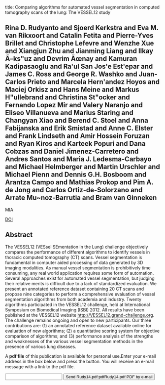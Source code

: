 title: Comparing algorithms for automated vessel segmentation in computed tomography scans of the lung: The VESSEL12 study

## Rina D. Rudyanto and Sjoerd Kerkstra and Eva M. van Rikxoort and Catalin Fetita and Pierre-Yves Brillet and Christophe Lefevre and Wenzhe Xue and Xiangjun Zhu and Jianming Liang and Ilkay Ã–ks"uz and Devrim Ãœnay and Kamuran Kadipasaoglu and Ra'ul San Jos'e Est'epar and James C. Ross and George R. Washko and Juan-Carlos Prieto and Marcela Hern'andez Hoyos and Maciej Orkisz and Hans Meine and Markus H"ullebrand and Christina St"ocker and Fernando Lopez Mir and Valery Naranjo and Eliseo Villanueva and Marius Staring and Changyan Xiao and Berend C. Stoel and Anna Fabijanska and Erik Smistad and Anne C. Elster and Frank Lindseth and Amir Hossein Foruzan and Ryan Kiros and Karteek Popuri and Dana Cobzas and Daniel Jimenez-Carretero and Andres Santos and Maria J. Ledesma-Carbayo and Michael Helmberger and Martin Urschler and Michael Pienn and Dennis G.H. Bosboom and Arantza Campo and Mathias Prokop and Pim A. de Jong and Carlos Ortiz-de-Solorzano and Arrate Mu~noz-Barrutia and Bram van Ginneken
MIA

<a href="https://doi.org/10.1016/j.media.2014.07.003">DOI</a>

## Abstract
The VESSEL12 (VESsel SEmentation in the Lung) challenge objectively compares the performance of different algorithms to identify vessels in thoracic computed tomography (CT) scans. Vessel segmentation is fundamental in computer aided processing of data generated by 3D imaging modalities. As manual vessel segmentation is prohibitively time consuming, any real world application requires some form of automation. Several approaches exist for automated vessel segmentation, but judging their relative merits is difficult due to a lack of standardized evaluation. We present an annotated reference dataset containing 20 CT scans and propose nine categories to perform a comprehensive evaluation of vessel segmentation algorithms from both academia and industry. Twenty algorithms participated in the VESSEL12 challenge, held at International Symposium on Biomedical Imaging (ISBI) 2012. All results have been published at the VESSEL12 website http://VESSEL12.grand-challenge.org. The challenge remains ongoing and open to new participants. Our three contributions are: (1) an annotated reference dataset available online for evaluation of new algorithms; (2) a quantitative scoring system for objective comparison of algorithms; and (3) performance analysis of the strengths and weaknesses of the various vessel segmentation methods in the presence of various lung diseases.

A <b>pdf file</b> of this publication is available for personal use.Enter your e-mail address in the box below and press the button. You will receive an e-mail message with a link to the pdf file.
<form action="sender.php">  <input type="text" name="email">  <input type="submit" value="Send Rudy14.pdf:pdfRudy14.pdf:PDF by e-mail"></form>